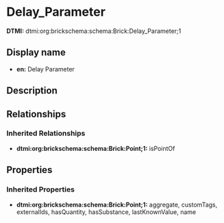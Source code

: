 # Delay_Parameter
**DTMI:** dtmi:org:brickschema:schema:Brick:Delay_Parameter;1
## Display name
- **en:** Delay Parameter
## Description
## Relationships
### Inherited Relationships
* **dtmi:org:brickschema:schema:Brick:Point;1:** isPointOf
## Properties
### Inherited Properties
* **dtmi:org:brickschema:schema:Brick:Point;1:** aggregate, customTags, externalIds, hasQuantity, hasSubstance, lastKnownValue, name
